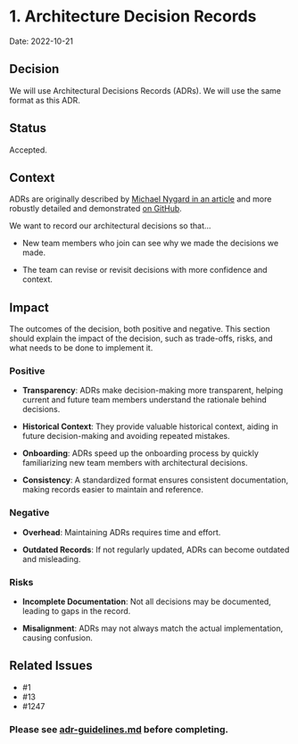 # 1. Architecture Decision Records

Date: 2022-10-21

## Decision

We will use Architectural Decisions Records (ADRs).  We will use the same format as this ADR.

## Status

Accepted.

## Context

ADRs are originally described by [Michael Nygard in an article](https://cognitect.com/blog/2011/11/15/documenting-architecture-decisions) and more robustly detailed and demonstrated [on GitHub](https://adr.github.io).

We want to record our architectural decisions so that...

- New team members who join can see why we made the decisions we made.


- The team can revise or revisit decisions with more confidence and context.

## Impact

The outcomes of the decision, both positive and negative. This section should explain the impact of the decision, such as trade-offs, risks, and what needs to be done to implement it.

### Positive

- **Transparency**: ADRs make decision-making more transparent, helping current and future team members understand the rationale behind decisions.


- **Historical Context**: They provide valuable historical context, aiding in future decision-making and avoiding repeated mistakes.


- **Onboarding**: ADRs speed up the onboarding process by quickly familiarizing new team members with architectural decisions.


- **Consistency**: A standardized format ensures consistent documentation, making records easier to maintain and reference.

### Negative

- **Overhead**: Maintaining ADRs requires time and effort.


- **Outdated Records**: If not regularly updated, ADRs can become outdated and misleading.

### Risks

- **Incomplete Documentation**: Not all decisions may be documented, leading to gaps in the record.


- **Misalignment**: ADRs may not always match the actual implementation, causing confusion.

## Related Issues

- #1
- #13
- #1247

### Please see [adr-guidelines.md](adr/adr-guidelines.md) before completing.
